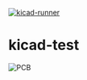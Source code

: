 [![kicad-runner](https://github.com/velddrif/kicad-test/actions/workflows/kicad-runner.yml/badge.svg?branch=main)](https://github.com/velddrif/kicad-test/actions/workflows/kicad-runner.yml)
# kicad-test

![PCB]()
